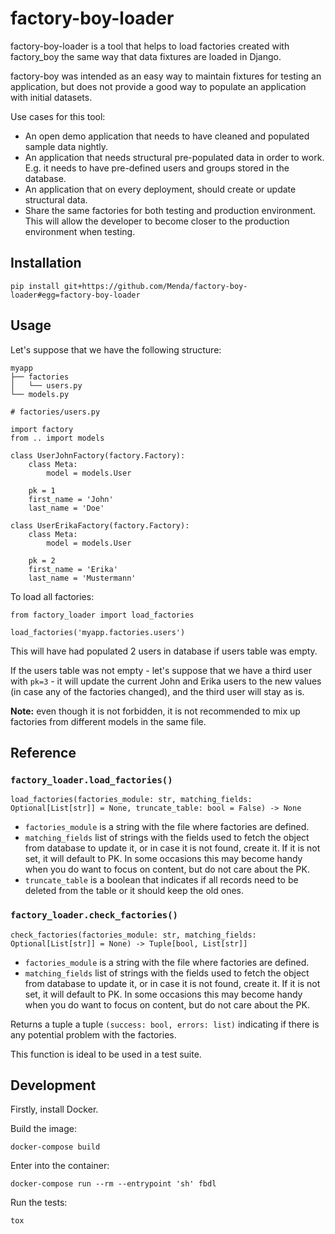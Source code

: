 # factory-boy-loader
 
factory-boy-loader is a tool that helps to load factories created
with factory_boy the same way that data fixtures are loaded in Django.

factory-boy was intended as an easy way to maintain fixtures for testing an
application, but does not provide a good way to populate an application with
initial datasets.

Use cases for this tool:

* An open demo application that needs to have cleaned and populated sample
  data nightly.
* An application that needs structural pre-populated data in order to work.
  E.g. it needs to have pre-defined users and groups stored in the
  database.
* An application that on every deployment, should create or update structural
  data.
* Share the same factories for both testing and production environment. This
  will allow the developer to become closer to the production environment when
  testing.


## Installation

```
pip install git+https://github.com/Menda/factory-boy-loader#egg=factory-boy-loader
```


## Usage

Let's suppose that we have the following structure:

```
myapp
├── factories
│   └── users.py
└── models.py
```

```
# factories/users.py

import factory
from .. import models

class UserJohnFactory(factory.Factory):
    class Meta:
        model = models.User

    pk = 1
    first_name = 'John'
    last_name = 'Doe'

class UserErikaFactory(factory.Factory):
    class Meta:
        model = models.User

    pk = 2
    first_name = 'Erika'
    last_name = 'Mustermann'
```

To load all factories:

```
from factory_loader import load_factories

load_factories('myapp.factories.users')
```

This will have had populated 2 users in database if users table was empty.

If the users table was not empty - let's suppose that we have a third user
with `pk=3` - it will update the current John and Erika users to the new
values (in case any of the factories changed), and the third user will stay
as is.

**Note:** even though it is not forbidden, it is not recommended to mix up
factories from different models in the same file.


## Reference


### `factory_loader.load_factories()`

`load_factories(factories_module: str, matching_fields: Optional[List[str]] = None, truncate_table: bool = False) -> None`

* `factories_module` is a string with the file where factories are defined.
* `matching_fields` list of strings with the fields used to fetch the object
from database to update it, or in case it is not found, create it. If it is
not set, it will default to PK. In some occasions this may become handy when
you do want to focus on content, but do not care about the PK.
* `truncate_table` is a boolean that indicates if all records need to be deleted
from the table or it should keep the old ones.


### `factory_loader.check_factories()`

`check_factories(factories_module: str, matching_fields: Optional[List[str]] = None) -> Tuple[bool, List[str]]`

* `factories_module` is a string with the file where factories are defined.
* `matching_fields` list of strings with the fields used to fetch the object
from database to update it, or in case it is not found, create it. If it is
not set, it will default to PK. In some occasions this may become handy when
you do want to focus on content, but do not care about the PK.

Returns a tuple a tuple `(success: bool, errors: list)` indicating if there is
any potential problem with the factories.

This function is ideal to be used in a test suite.


## Development

Firstly, install Docker.

Build the image:

```
docker-compose build
```

Enter into the container:

```
docker-compose run --rm --entrypoint 'sh' fbdl
```

Run the tests:

```
tox
```